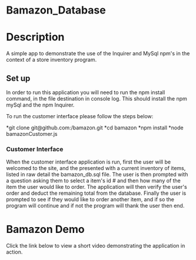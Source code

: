 # Bamazon_Database
<h1>Description</h1>
A simple app to demonstrate the use of the Inquirer and MySql npm's in the context of a store inventory program. 

<h2>Set up</h2>
In order to run this application you will need to run the npm install command, in the file destination in console log. This should install the npm mySql and the npm Inquirer.

To run the customer interface please follow the steps below:

<p>
*git clone git@github.com:/bamazon.git
*cd bamazon
*npm install
*node bamazonCustomer.js
</p>

<h3>Customer Interface</h3>
When the customer interface application is run, first the user will be welcomed to the site, and the presented with a current inventory of items, listed in raw detail the bamazon_db.sql file. The user is then prompted with a question asking them to select a item's id # and then how many of the item the user would like to order. The application will then verify the user's order and deduct the remaining total from the database. Finally the user is prompted to see if they would like to order another item, and if so the program will continue and if not the program will thank the user then end.


<h1>Bamazon Demo</h1>
Click the link below to view a short video demonstrating the application in action.